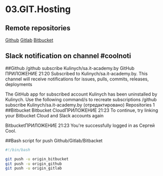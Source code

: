 # 03.GIT.Hosting

## Remote repositories
[Github](https://github.com/Kulinych/test.git)
[Gitlab](https://gitlab.com/Kulinych/test.git)
[Bitbucket](https://kulinych@bitbucket.org/kulinych/git_test.git)


## Slack notification on channel #coolnoti 
##Github
/github subscribe Kulinych/sa.it-academy.by
GitHub ПРИЛОЖЕНИЕ  21:20
Subscribed to Kulinych/sa.it-academy.by. This channel will receive notifications for issues, pulls, commits, releases, deployments

The GitHub app for subscribed account Kulinych has been uninstalled by Kulinych.
Use the following command/s to recreate subscriptions
/github subscribe Kulinych/sa.it-academy.by (отредактировано) 
Repositories
1
##Bitbucket
Bitbucket CloudПРИЛОЖЕНИЕ  21:23
To continue, try linking your Bitbucket Cloud and Slack accounts again

BitbucketПРИЛОЖЕНИЕ  21:23
You're successfully logged in as Сергей Cool.

##Bash script for push Github/Gitlab/Bitbacket

```bash 
#!/bin/bash 

git push -u origin_bitbucket
git push -u origin_github
git push -u origin_gitlab
```
